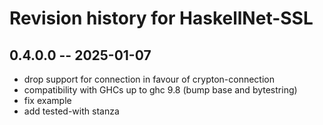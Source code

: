# Revision history for HaskellNet-SSL

## 0.4.0.0 -- 2025-01-07

- drop support for connection in favour of crypton-connection
- compatibility with GHCs up to ghc 9.8 (bump base and bytestring)
- fix example
- add tested-with stanza
